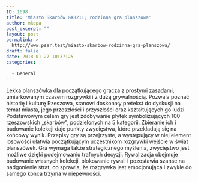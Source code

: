 ```yaml
---
ID: 1698
title: 'Miasto Skarbów &#8211; rodzinna gra planszowa'
author: mkepa
post_excerpt: ""
layout: post
permalink: >
  http://www.psar.test/miasto-skarbow-rodzinna-gra-planszowa/
draft: false
date: 2018-01-27 10:37:25
categories: |
  
  - General
---
```

Lekka planszówka dla początkującego gracza z prostymi zasadami, umiarkowanym czasem rozgrywki i z dużą grywalnością. Pozwala poznać historię i kulturę Rzeszowa, stanowi doskonały pretekst do dyskusji na temat miasta, jego przeszłości i przyszłości oraz kształtujących go ludzi. Podstawowym celem gry jest zdobywanie płytek symbolizujących 100 rzeszowskich „skarbów", podzielonych na 5 kategorii. Zbieranie ich i budowanie kolekcji daje punkty zwycięstwa, które przekładają się na końcowy wynik. Przepisy gry są przejrzyste, a występujący w niej element losowości ułatwia początkującym uczestnikom rozgrywki wejście w świat planszówek. Gra wymaga także strategicznego myślenia, zwycięstwo jest możliwe dzięki podejmowaniu trafnych decyzji. Rywalizacja obejmuje budowanie własnych kolekcji, blokowanie rywali i pozostawia szanse na nadgonienie strat, co sprawia, że rozgrywka jest emocjonująca i zwykle do samego końca trzyma w niepewności.